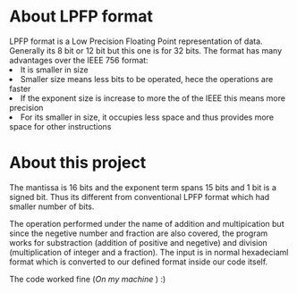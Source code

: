 <h1>About LPFP format</h1>
LPFP format is a Low Precision Floating Point representation of data. Generally its 8 bit or 12 bit but this one is for 32 bits. 
The format has many advantages over the IEEE 756 format:
<li>
It is smaller in size</li>
<li>Smaller size means less bits to be operated, hece the operations are faster</li>
<li>If the exponent size is increase to more the of the IEEE this means more precision</li>
<li>For its smaller in size, it occupies less space and thus provides more space for other instructions
</li>

<h1>About this project</h1>
<p>The mantissa is 16 bits and the exponent term spans 15 bits and 1 bit is a signed bit. Thus its different from conventional LPFP format which had smaller number of bits. </p>
The operation performed under the name of addition and multipication but since the negetive number and fraction are also covered,
the program works for substraction (addition of positive and negetive) and division (multiplication of integer and a fraction).
The input is in normal hexadeciaml format which is converted to our defined format inside our code itself. 

The code worked fine (<em>On my machine </em>) :)
